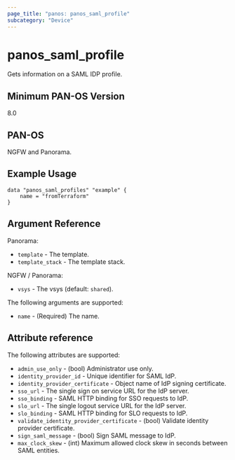 ```yaml
---
page_title: "panos: panos_saml_profile"
subcategory: "Device"
---
```


# panos_saml_profile

Gets information on a SAML IDP profile.


## Minimum PAN-OS Version

8.0


## PAN-OS

NGFW and Panorama.


## Example Usage

```hcl
data "panos_saml_profiles" "example" {
    name = "fromTerraform"
}
```


## Argument Reference

Panorama:

* `template` - The template.
* `template_stack` - The template stack.

NGFW / Panorama:

* `vsys` - The vsys (default: `shared`).

The following arguments are supported:

* `name` - (Required) The name.


## Attribute reference

The following attributes are supported:

* `admin_use_only` - (bool) Administrator use only.
* `identity_provider_id` - Unique identifier for SAML IdP.
* `identity_provider_certificate` - Object name of IdP signing certificate.
* `sso_url` - The single sign on service URL for the IdP server.
* `sso_binding` - SAML HTTP binding for SSO requests to IdP.
* `slo_url` - The single logout service URL for the IdP server.
* `slo_binding` - SAML HTTP binding for SLO requests to IdP.
* `validate_identity_provider_certificate` - (bool) Validate identity provider certificate.
* `sign_saml_message` - (bool) Sign SAML message to IdP.
* `max_clock_skew` - (int) Maximum allowed clock skew in seconds between SAML entities.
